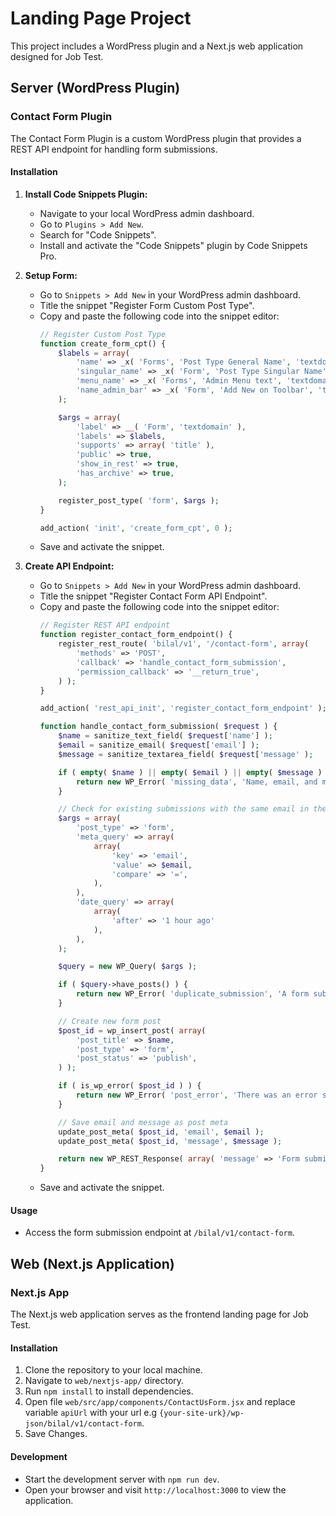# Landing Page Project

This project includes a WordPress plugin and a Next.js web application designed for Job Test.

## Server (WordPress Plugin)

### Contact Form Plugin

The Contact Form Plugin is a custom WordPress plugin that provides a REST API endpoint for handling form submissions.

#### Installation

1. **Install Code Snippets Plugin:**
   - Navigate to your local WordPress admin dashboard.
   - Go to `Plugins > Add New`.
   - Search for "Code Snippets".
   - Install and activate the "Code Snippets" plugin by Code Snippets Pro.

2. **Setup Form:**

   - Go to `Snippets > Add New` in your WordPress admin dashboard.
   - Title the snippet "Register Form Custom Post Type".
   - Copy and paste the following code into the snippet editor:
     ```php
     // Register Custom Post Type
     function create_form_cpt() {
         $labels = array(
             'name' => _x( 'Forms', 'Post Type General Name', 'textdomain' ),
             'singular_name' => _x( 'Form', 'Post Type Singular Name', 'textdomain' ),
             'menu_name' => _x( 'Forms', 'Admin Menu text', 'textdomain' ),
             'name_admin_bar' => _x( 'Form', 'Add New on Toolbar', 'textdomain' ),
         );

         $args = array(
             'label' => __( 'Form', 'textdomain' ),
             'labels' => $labels,
             'supports' => array( 'title' ),
             'public' => true,
             'show_in_rest' => true,
             'has_archive' => true,
         );

         register_post_type( 'form', $args );
     }

     add_action( 'init', 'create_form_cpt', 0 );
     ```
   - Save and activate the snippet.

3. **Create API Endpoint:**

   - Go to `Snippets > Add New` in your WordPress admin dashboard.
   - Title the snippet "Register Contact Form API Endpoint".
   - Copy and paste the following code into the snippet editor:
     ```php
     // Register REST API endpoint
     function register_contact_form_endpoint() {
         register_rest_route( 'bilal/v1', '/contact-form', array(
             'methods' => 'POST',
             'callback' => 'handle_contact_form_submission',
             'permission_callback' => '__return_true',
         ) );
     }

     add_action( 'rest_api_init', 'register_contact_form_endpoint' );

     function handle_contact_form_submission( $request ) {
         $name = sanitize_text_field( $request['name'] );
         $email = sanitize_email( $request['email'] );
         $message = sanitize_textarea_field( $request['message' );

         if ( empty( $name ) || empty( $email ) || empty( $message ) ) {
             return new WP_Error( 'missing_data', 'Name, email, and message are required.', array( 'status' => 400 ) );
         }

         // Check for existing submissions with the same email in the past hour
         $args = array(
             'post_type' => 'form',
             'meta_query' => array(
                 array(
                     'key' => 'email',
                     'value' => $email,
                     'compare' => '=',
                 ),
             ),
             'date_query' => array(
                 array(
                     'after' => '1 hour ago'
                 ),
             ),
         );

         $query = new WP_Query( $args );

         if ( $query->have_posts() ) {
             return new WP_Error( 'duplicate_submission', 'A form submission with this email has been received within the past hour.', array( 'status' => 400 ) );
         }

         // Create new form post
         $post_id = wp_insert_post( array(
             'post_title' => $name,
             'post_type' => 'form',
             'post_status' => 'publish',
         ) );

         if ( is_wp_error( $post_id ) ) {
             return new WP_Error( 'post_error', 'There was an error saving the form submission.', array( 'status' => 500 ) );
         }

         // Save email and message as post meta
         update_post_meta( $post_id, 'email', $email );
         update_post_meta( $post_id, 'message', $message );

         return new WP_REST_Response( array( 'message' => 'Form submission successful.' ), 200 );
     }
     ```
   - Save and activate the snippet.

#### Usage

- Access the form submission endpoint at `/bilal/v1/contact-form`.

## Web (Next.js Application)

### Next.js App

The Next.js web application serves as the frontend landing page for Job Test.

#### Installation

1. Clone the repository to your local machine.
2. Navigate to `web/nextjs-app/` directory.
3. Run `npm install` to install dependencies.
4. Open file `web/src/app/components/ContactUsForm.jsx` and replace variable `apiUrl` with your url e.g `{your-site-urk}/wp-json/bilal/v1/contact-form`.
5. Save Changes.

#### Development

- Start the development server with `npm run dev`.
- Open your browser and visit `http://localhost:3000` to view the application.

